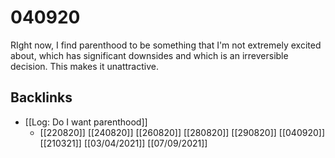 # 040920
RIght now, I find parenthood to be something that I'm not extremely excited about, which has significant downsides and which is an irreversible decision. This makes it unattractive.

## Backlinks
* [[Log: Do I want parenthood]]
	* [[220820]]
[[240820]]
[[260820]]
[[280820]]
[[290820]]
[[040920]]
[[210321]]
[[03/04/2021]]
[[07/09/2021]]

<!-- #Life -->

<!-- {BearID:E9039F4E-51D5-4FF4-9344-0613F0EE6161-15756-000013032A5AE535} -->
